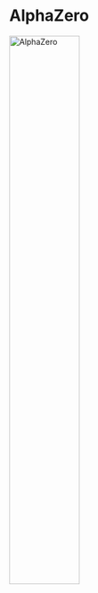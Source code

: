 # AlphaZero

<img src="https://github.com/rpointjour/machine_learning_ai/assets/54840122/55d89c48-ad4e-4178-9b6c-3124da381369" alt="AlphaZero"
 style="width:50%;height:50%" />
